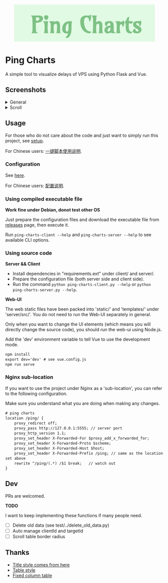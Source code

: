 
<p align="center">
    <img src="./img/tittle.png" />
</p>

# Ping Charts
A simple tool to visualize delays of VPS using Python Flask and Vue.

## Screenshots

<details>
<summary>General</summary>
<p align="center">
    <img src='./img/general.png' />
</p>
</details>

<details>
<summary>Scroll</summary>
<p align="center">
    <img src='./img/scroll.png'/>
</p>
</details>

## Usage

For those who do not care about the code and just want to simply run this project, see [setup](./doc/setup.md).

For Chinese users: [一键脚本使用说明](./doc/setup-zh.md).

### Configuration

See [here](./doc/configuration.md).

For Chinese users: [配置说明](./doc/configuration-zh.md).

### Using compiled executable file

**Work fine under Debian, donot test other OS**

Just prepare the configuration files and download the executable file from [releases](https://github.com/eastarpen/ping-charts/releases) page, then execute it.

Run `ping-charts-client --help` and `ping-charts-server --help` to see available CLI options.

### Using source code

**Server && Client**

- Install dependencies in "requirements.ext" under client/ and server/.
- Prepare the configuration file (both server side and client side).
- Run the command `python ping-charts-client.py --help` or `python ping-charts-server.py --help`.

**Web-UI**

The web static files have been packed into 'static/' and 'templates/' under 'server/src/'. You do not need to run the Web-UI separately in general.

Only when you want to change the UI elements (which means you will directly change the source code), you should run the web-ui using Node.js.

Add the 'dev' environment variable to tell Vue to use the development mode.

```shell
npm install
export dev='dev' # see vue.config.js
npm run serve
```

### Nginx sub-location

If you want to use the project under Nginx as a 'sub-location', you can refer to the following configuration.

Make sure you understand what you are doing when making any changes.

```
# ping charts
location /ping/ {
    proxy_redirect off;
    proxy_pass http://127.0.0.1:5555; // server port
    proxy_http_version 1.1;
    proxy_set_header X-Forwarded-For $proxy_add_x_forwarded_for;
    proxy_set_header X-Forwarded-Proto $scheme;
    proxy_set_header X-Forwarded-Host $host;
    proxy_set_header X-Forwarded-Prefix /ping; // same as the location set above
    rewrite ^/ping/(.*) /$1 break;   // watch out
}
```

## Dev

PRs are welcomed.

**TODO**

I want to keep implementing these functions if many people need.

- [ ] Delete old data (see test/../delete_old_data.py)
- [ ] Auto manage clientId and targetId
- [ ] Scroll table border radius

## Thanks

- [Title style comes from here](https://codepen.io/jakestuts/pen/AEMqEM)
- [Table style](https://dcode.domenade.com/tutorials/how-to-style-html-tables-with-css)
- [Fixed column table](https://stackoverflow.com/questions/15811653/table-with-fixed-header-and-fixed-column-on-pure-css)
